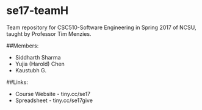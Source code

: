 # se17-teamH
Team repository for CSC510-Software Engineering in Spring 2017 of NCSU, taught by Professor Tim Menzies.

##Members:
- Siddharth Sharma
- Yujia (Harold) Chen
- Kaustubh G.

##Links:
- Course Website - tiny.cc/se17
- Spreadsheet - tiny.cc/se17give
